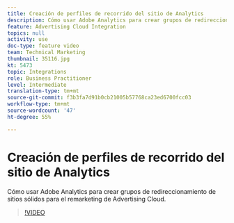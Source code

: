 ```yaml
---
title: Creación de perfiles de recorrido del sitio de Analytics
description: Cómo usar Adobe Analytics para crear grupos de redireccionamiento de sitios sólidos para el remarketing de Advertising Cloud.
feature: Advertising Cloud Integration
topics: null
activity: use
doc-type: feature video
team: Technical Marketing
thumbnail: 35116.jpg
kt: 5473
topic: Integrations
role: Business Practitioner
level: Intermediate
translation-type: tm+mt
source-git-commit: f3b3fa7d91b0cb21005b57768ca23ed6700fcc03
workflow-type: tm+mt
source-wordcount: '47'
ht-degree: 55%

---
```



# Creación de perfiles de recorrido del sitio de Analytics

Cómo usar Adobe Analytics para crear grupos de redireccionamiento de sitios sólidos para el remarketing de Advertising Cloud.

>[!VIDEO](https://video.tv.adobe.com/v/35116/?quality=12&learn=on)

